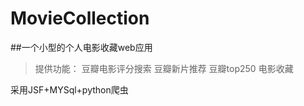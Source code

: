 # MovieCollection
##一个小型的个人电影收藏web应用
>提供功能：
>豆瓣电影评分搜索
>豆瓣新片推荐
>豆瓣top250
>电影收藏

采用JSF+MYSql+python爬虫
